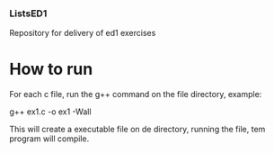### ListsED1
Repository for delivery of ed1 exercises

# How to run

For each c file, run the g++ command on the file directory, example:
  
   g++ ex1.c -o ex1 -Wall

This will create a executable file on de directory, running the file, tem program will compile.
